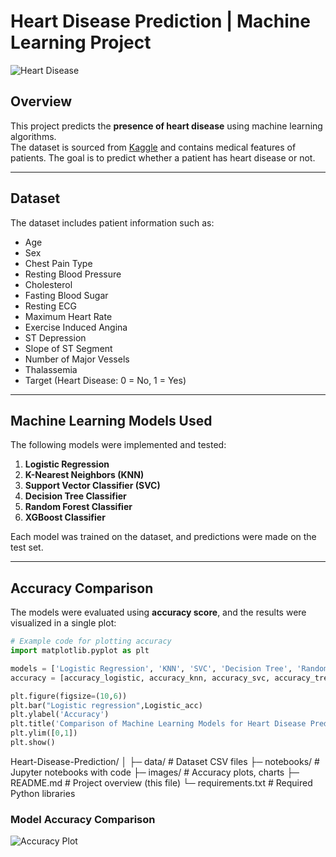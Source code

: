 # Heart Disease Prediction | Machine Learning Project

![Heart Disease](https://upload.wikimedia.org/wikipedia/commons/thumb/6/6f/Heart_anterior_exterior_view.png/320px-Heart_anterior_exterior_view.png)

## Overview
This project predicts the **presence of heart disease** using machine learning algorithms.  
The dataset is sourced from [Kaggle](https://www.kaggle.com/) and contains medical features of patients. The goal is to predict whether a patient has heart disease or not.

---

## Dataset
The dataset includes patient information such as:

- Age
- Sex
- Chest Pain Type
- Resting Blood Pressure
- Cholesterol
- Fasting Blood Sugar
- Resting ECG
- Maximum Heart Rate
- Exercise Induced Angina
- ST Depression
- Slope of ST Segment
- Number of Major Vessels
- Thalassemia  
- Target (Heart Disease: 0 = No, 1 = Yes)

---

## Machine Learning Models Used

The following models were implemented and tested:

1. **Logistic Regression**  
2. **K-Nearest Neighbors (KNN)**  
3. **Support Vector Classifier (SVC)**  
4. **Decision Tree Classifier**  
5. **Random Forest Classifier**  
6. **XGBoost Classifier**

Each model was trained on the dataset, and predictions were made on the test set.

---

## Accuracy Comparison

The models were evaluated using **accuracy score**, and the results were visualized in a single plot:

```python
# Example code for plotting accuracy
import matplotlib.pyplot as plt

models = ['Logistic Regression', 'KNN', 'SVC', 'Decision Tree', 'Random Forest', 'XGBoost']
accuracy = [accuracy_logistic, accuracy_knn, accuracy_svc, accuracy_tree, accuracy_random, accuracy_xg]

plt.figure(figsize=(10,6))
plt.bar("Logistic regression",Logistic_acc)
plt.ylabel('Accuracy')
plt.title('Comparison of Machine Learning Models for Heart Disease Prediction')
plt.ylim([0,1])
plt.show()
```
Heart-Disease-Prediction/
│
├─ data/                 # Dataset CSV files
├─ notebooks/            # Jupyter notebooks with code
├─ images/               # Accuracy plots, charts
├─ README.md             # Project overview (this file)
└─ requirements.txt      # Required Python libraries

### Model Accuracy Comparison
![Accuracy Plot]("./images/accuracy_plot.png")

